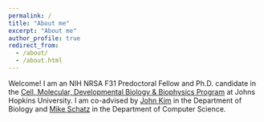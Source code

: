 ```yaml
---
permalink: /
title: "About me"
excerpt: "About me"
author_profile: true
redirect_from: 
  - /about/
  - /about.html
---
```


Welcome! I am an NIH NRSA F31 Predoctoral Fellow and Ph.D. candidate in the [Cell, Molecular, Developmental Biology & Biophysics Program](https://cmdb.jhu.edu) at Johns Hopkins University. I am co-advised by [John Kim](https://sites.krieger.jhu.edu/kimlab/) in the Department of Biology and [Mike Schatz](https://schatz-lab.org) in the Department of Computer Science.
